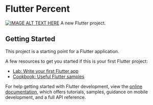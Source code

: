# Flutter Percent 
[![IMAGE ALT TEXT HERE](https://i.ytimg.com/vi/GUW67K9zBEg/maxresdefault.jpg)](https://www.youtube.com/watch?v=GUW67K9zBEg)
A new Flutter project.

## Getting Started

This project is a starting point for a Flutter application.

A few resources to get you started if this is your first Flutter project:

- [Lab: Write your first Flutter app](https://docs.flutter.dev/get-started/codelab)
- [Cookbook: Useful Flutter samples](https://docs.flutter.dev/cookbook)

For help getting started with Flutter development, view the
[online documentation](https://docs.flutter.dev/), which offers tutorials,
samples, guidance on mobile development, and a full API reference.
